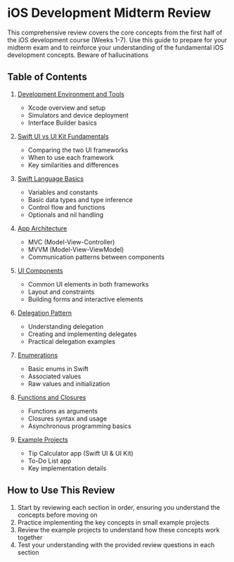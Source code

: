 # iOS Development Midterm Review

This comprehensive review covers the core concepts from the first half of the iOS development course (Weeks 1-7). Use this guide to prepare for your midterm exam and to reinforce your understanding of the fundamental iOS development concepts. Beware of hallucinations

## Table of Contents

1. [Development Environment and Tools](01-Development-Environment.md)
   - Xcode overview and setup
   - Simulators and device deployment
   - Interface Builder basics

2. [Swift UI vs UI Kit Fundamentals](02-UI-Frameworks.md)
   - Comparing the two UI frameworks
   - When to use each framework
   - Key similarities and differences

3. [Swift Language Basics](03-Swift-Basics.md)
   - Variables and constants
   - Basic data types and type inference
   - Control flow and functions
   - Optionals and nil handling

4. [App Architecture](04-App-Architecture.md)
   - MVC (Model-View-Controller)
   - MVVM (Model-View-ViewModel)
   - Communication patterns between components

5. [UI Components](05-UI-Components.md)
   - Common UI elements in both frameworks
   - Layout and constraints
   - Building forms and interactive elements

6. [Delegation Pattern](06-Delegation.md)
   - Understanding delegation
   - Creating and implementing delegates
   - Practical delegation examples

7. [Enumerations](07-Enumerations.md)
   - Basic enums in Swift
   - Associated values
   - Raw values and initialization

8. [Functions and Closures](08-Functions-Closures.md)
   - Functions as arguments
   - Closures syntax and usage
   - Asynchronous programming basics

9. [Example Projects](09-Example-Projects.md)
   - Tip Calculator app (Swift UI & UI Kit)
   - To-Do List app
   - Key implementation details

## How to Use This Review

1. Start by reviewing each section in order, ensuring you understand the concepts before moving on
2. Practice implementing the key concepts in small example projects
3. Review the example projects to understand how these concepts work together
4. Test your understanding with the provided review questions in each section 
